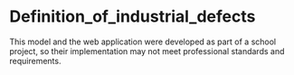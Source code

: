 # Definition_of_industrial_defects
This model and the web application were developed as part of a school project, so their implementation may not meet professional standards and requirements.
